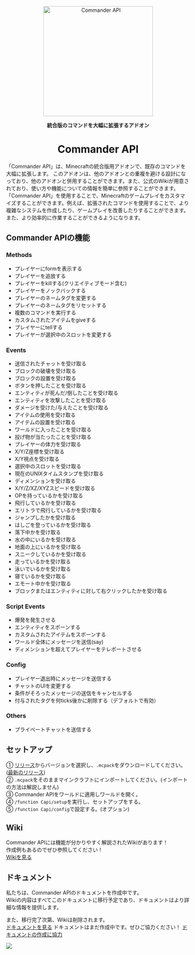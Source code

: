 <div align="center">

  <br />
    <p>
     <img src="https://user-images.githubusercontent.com/93137582/235931240-477c3429-2f9e-4619-a4c4-4f6692d7dc5c.png" width="300" alt="Commander API"/></a>
    </p>

**統合版のコマンドを大幅に拡張するアドオン**
# Commander API
<div align="left">

「Commander API」は、Minecraftの統合版用アドオンで、既存のコマンドを大幅に拡張します。
このアドオンは、他のアドオンとの重複を避ける設計になっており、他のアドオンと併用することができます。また、公式のWikiが用意されており、使い方や機能についての情報を簡単に参照することができます。
「Commander API」を使用することで、Minecraftのゲームプレイをカスタマイズすることができます。例えば、拡張されたコマンドを使用することで、より複雑なシステムを作成したり、ゲームプレイを改善したりすることができます。また、より効率的に作業することができるようになります。

## Commander APIの機能
### Methods
* プレイヤーにformを表示する
* プレイヤーを追放する
* プレイヤーをkillする(クリエイティブモード含む)
* プレイヤーをノックバックする
* プレイヤーのネームタグを変更する
* プレイヤーのネームタグをリセットする
* 複数のコマンドを実行する
* カスタムされたアイテムをgiveする
* プレイヤーにtellする
* プレイヤーが選択中のスロットを変更する
### Events
* 送信されたチャットを受け取る
* ブロックの破壊を受け取る
* ブロックの設置を受け取る
* ボタンを押したことを受け取る
* エンティティが死んだ/倒したことを受け取る
* エンティティを攻撃したことを受け取る
* ダメージを受けた/与えたことを受け取る
* アイテムの使用を受け取る
* アイテムの設置を受け取る
* ワールドに入ったことを受け取る
* 投げ物が当たったことを受け取る
* プレイヤーの体力を受け取る
* X/Y/Z座標を受け取る
* X/Y視点を受け取る
* 選択中のスロットを受け取る
* 現在のUNIXタイムスタンプを受け取る
* ディメンションを受け取る
* X/Y/Z/XZ/XYZスピードを受け取る
* OPを持っているかを受け取る
* 飛行しているかを受け取る
* エリトラで飛行しているかを受け取る
* ジャンプしたかを受け取る
* はしごを登っているかを受け取る
* 落下中かを受け取る
* 水の中にいるかを受け取る
* 地面の上にいるかを受け取る
* スニークしているかを受け取る
* 走っているかを受け取る
* 泳いでいるかを受け取る
* 寝ているかを受け取る
* エモート中かを受け取る
* ブロックまたはエンティティに対して右クリックしたかを受け取る
### Script Events
* 爆発を発生させる
* エンティティをスポーンする
* カスタムされたアイテムをスポーンする
* ワールド全体にメッセージを送信(say)
* ディメンションを超えてプレイヤーをテレポートさせる
### Config
* プレイヤー退出時にメッセージを送信する
* チャットのUIを変更する
* 条件がそろったメッセージの送信をキャンセルする
* 付与されたタグを何ticks後かに削除する（デフォルトで有効）
### Others
* プライベートチャットを送信する

## セットアップ
① [リリース](https://github.com/Unknown-Creators-Team/Commander-API/releases)からバージョンを選択し、`.mcpack`をダウンロードしてください。([最新のリリース](https://github.com/Unknown-Creators-Team/Commander-API/releases/latest))<br>
② `.mcpack`をそのままマインクラフトにインポートしてください。(インポートの方法は解説しません)<br>
③ Commander APIをワールドに適用しワールドを開く。<br>
④ `/function Capi/setup`を実行し、セットアップをする。<br>
⑤ `/function Capi/config`で設定する。(オプション)

## Wiki
Commander APIには機能が分かりやすく解説されたWikiがあります！<br>
作成例もあるのでぜひ参照してください！<br>
[Wikiを見る](https://github.com/Unknown-Creators-Team/Commander-API/wiki/Home)

## ドキュメント
私たちは、Commander APIのドキュメントを作成中です。<br>
Wikiの内容はすべてこのドキュメントに移行予定であり、ドキュメントはより詳細な情報を提供します。<br>

また、移行完了次第、Wikiは削除されます。<br>
[ドキュメントを見る](https://c-api.docs.un-known.xyz/)
ドキュメントはまだ作成中です。ぜひご協力ください！
[ドキュメントの作成に協力](https://github.com/Unknown-Creators-Team/Commander-API/blob/docs/index.md)

<img src="https://img.shields.io/github/downloads/Unknown-Creators-Team/Commander-API/total?style=for-the-badge">
